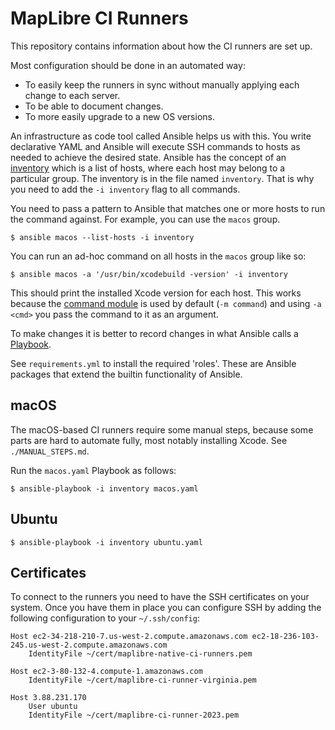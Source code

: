 # MapLibre CI Runners

This repository contains information about how the CI runners are set up.

Most configuration should be done in an automated way:

- To easily keep the runners in sync without manually applying each change to each server.
- To be able to document changes.
- To more easily upgrade to a new OS versions.

An infrastructure as code tool called Ansible helps us with this. You write declarative YAML and Ansible will execute SSH commands to hosts as needed to achieve the desired state. Ansible has the concept of an [inventory](https://docs.ansible.com/ansible/latest//inventory_guide/intro_inventory.html) which is a list of hosts, where each host may belong to a particular group. The inventory is in the file named `inventory`. That is why you need to add the `-i inventory` flag to all commands.

You need to pass a pattern to Ansible that matches one or more hosts to run the command against. For example, you can use the `macos` group.

```
$ ansible macos --list-hosts -i inventory
```

You can run an ad-hoc command on all hosts in the `macos` group like so:

```
$ ansible macos -a '/usr/bin/xcodebuild -version' -i inventory
```

This should print the installed Xcode version for each host. This works because the [command module](https://docs.ansible.com/ansible/latest/collections/ansible/builtin/command_module.html) is used by default (`-m command`) and using `-a <cmd>` you pass the command to it as an argument.

To make changes it is better to record changes in what Ansible calls a [Playbook](https://docs.ansible.com/ansible/latest/playbook_guide/playbooks_intro.html). 

See `requirements.yml` to install the required 'roles'. These are Ansible packages that extend the builtin functionality of Ansible.

## macOS

The macOS-based CI runners require some manual steps, because some parts are hard to automate fully, most notably installing Xcode. See `./MANUAL_STEPS.md`.

Run the `macos.yaml` Playbook as follows:

```
$ ansible-playbook -i inventory macos.yaml
```

## Ubuntu

```
$ ansible-playbook -i inventory ubuntu.yaml
```

## Certificates

To connect to the runners you need to have the SSH certificates on your system. Once you have them in place you can configure SSH by adding the following configuration to your `~/.ssh/config`:

```
Host ec2-34-218-210-7.us-west-2.compute.amazonaws.com ec2-18-236-103-245.us-west-2.compute.amazonaws.com
	IdentityFile ~/cert/maplibre-native-ci-runners.pem

Host ec2-3-80-132-4.compute-1.amazonaws.com
	IdentityFile ~/cert/maplibre-ci-runner-virginia.pem

Host 3.88.231.170
	User ubuntu
	IdentityFile ~/cert/maplibre-ci-runner-2023.pem
```
